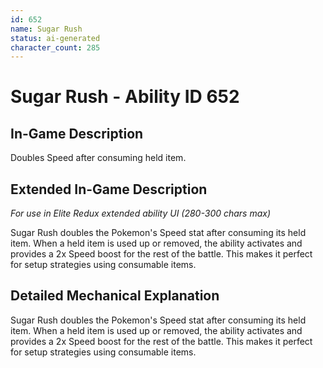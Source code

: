 ```yaml
---
id: 652
name: Sugar Rush
status: ai-generated
character_count: 285
---
```


# Sugar Rush - Ability ID 652

## In-Game Description
Doubles Speed after consuming held item.

## Extended In-Game Description
*For use in Elite Redux extended ability UI (280-300 chars max)*

Sugar Rush doubles the Pokemon's Speed stat after consuming its held item. When a held item is used up or removed, the ability activates and provides a 2x Speed boost for the rest of the battle. This makes it perfect for setup strategies using consumable items.

## Detailed Mechanical Explanation

Sugar Rush doubles the Pokemon's Speed stat after consuming its held item. When a held item is used up or removed, the ability activates and provides a 2x Speed boost for the rest of the battle. This makes it perfect for setup strategies using consumable items.